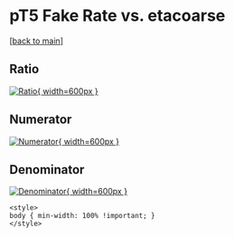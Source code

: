 # pT5 Fake Rate vs. etacoarse

[[back to main](./)]



## Ratio

[![Ratio](../mtv/var/pT5_fakerate_etacoarse.png){ width=600px }](../mtv/var/pT5_fakerate_etacoarse.pdf)

## Numerator

[![Numerator](../mtv/num/pT5_fakerate_etacoarse_num.png){ width=600px }](../mtv/num/pT5_fakerate_etacoarse_num.pdf)

## Denominator

[![Denominator](../mtv/den/pT5_fakerate_etacoarse_den.png){ width=600px }](../mtv/den/pT5_fakerate_etacoarse_den.pdf)


``` {=html}
<style>
body { min-width: 100% !important; }
</style>
```

